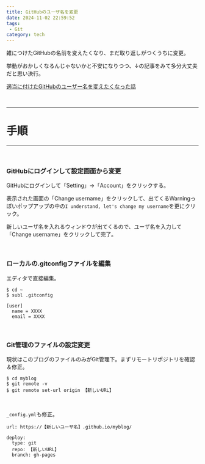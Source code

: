 ```yaml
---
title: GitHubのユーザ名を変更
date: 2024-11-02 22:59:52
tags:
 - Git
category: tech
---
```


雑につけたGitHubの名前を変えたくなり、まだ取り返しがつくうちに変更。

挙動がおかしくなるんじゃないかと不安になりつつ、↓の記事をみて多分大丈夫だと思い決行。

[適当に付けたGitHubのユーザー名を変えたくなった話](https://qiita.com/plant0322/items/c278ef6d42d096714aa9)

<br>

---
# **手順**
---

<!-- toc -->
<br>

### GitHubにログインして設定画面から変更

GitHubにログインして「Setting」→「Account」をクリックする。

表示された画面の「Change username」をクリックして、出てくるWarningっぽいポップアップの中の`I understand, let's change my username`を更にクリック。

新しいユーザ名を入れるウィンドウが出てくるので、ユーザ名を入力して「Change username」をクリックして完了。

<br>

### ローカルの.gitconfigファイルを編集

エディタで直接編集。

~~~
$ cd ~
$ subl .gitconfig

[user]
  name = XXXX
  email = XXXX
~~~

<br>

### Git管理のファイルの設定変更

現状はこのブログのファイルのみがGit管理下。まずリモートリポジトリを確認＆修正。

~~~
$ cd myblog
$ git remote -v
$ git remote set-url origin 【新しいURL】
~~~

<br>

`_config.yml`も修正。

~~~
url: https://【新しいユーザ名】.github.io/myblog/

deploy:
  type: git
  repo: 【新しいURL】
  branch: gh-pages
~~~



